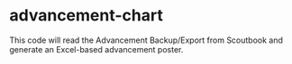 # advancement-chart

This code will read the Advancement Backup/Export from Scoutbook and generate
an Excel-based advancement poster.
